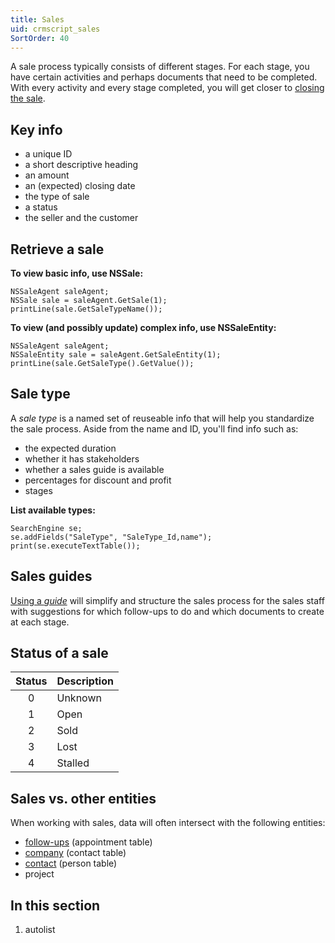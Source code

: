```yaml
---
title: Sales
uid: crmscript_sales
SortOrder: 40
---
```


A sale process typically consists of different stages. For each stage, you have certain activities and perhaps documents that need to be completed. With every activity and every stage completed, you will get closer to [closing the sale](./lost-or-sold.md).

## Key info

* a unique ID
* a short descriptive heading
* an amount
* an (expected) closing date
* the type of sale
* a status
* the seller and the customer

## Retrieve a sale

**To view basic info, use NSSale:**

```crmscript
NSSaleAgent saleAgent;
NSSale sale = saleAgent.GetSale(1);
printLine(sale.GetSaleTypeName());
```

**To view (and possibly update) complex info, use NSSaleEntity:**

```crmscript!
NSSaleAgent saleAgent;
NSSaleEntity sale = saleAgent.GetSaleEntity(1);
printLine(sale.GetSaleType().GetValue());
```

## Sale type

A *sale type* is a named set of reuseable info that will help you standardize the sale process. Aside from the name and ID, you'll find info such as:

* the expected duration
* whether it has stakeholders
* whether a sales guide is available
* percentages for discount and profit
* stages

**List available types:**

```crmscript!
SearchEngine se;
se.addFields("SaleType", "SaleType_Id,name");
print(se.executeTextTable());
```

## Sales guides

[Using a *guide*](./guides) will simplify and structure the sales process for the sales staff with suggestions for which follow-ups to do and which documents to create at each stage.

## Status of a sale

| Status | Description        |
|:------:|:-------------------|
| 0      | Unknown            |
| 1      | Open               |
| 2      | Sold               |
| 3      | Lost               |
| 4      | Stalled            |

## Sales vs. other entities

When working with sales, data will often intersect with the following entities:

* [follow-ups](../follow-ups/follow-ups.md) (appointment table)
* [company](../persons-and-organizations/company.md) (contact table)
* [contact](../persons-and-organizations/customer.md) (person table)
* project

## In this section

1. autolist
